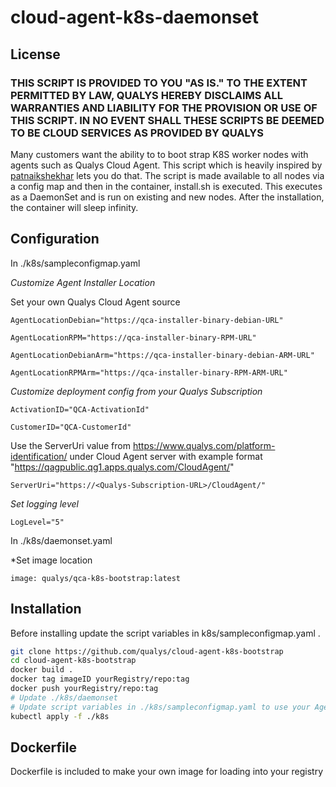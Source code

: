 # cloud-agent-k8s-daemonset

## License
### THIS SCRIPT IS PROVIDED TO YOU "AS IS." TO THE EXTENT PERMITTED BY LAW, QUALYS HEREBY DISCLAIMS ALL WARRANTIES AND LIABILITY FOR THE PROVISION OR USE OF THIS SCRIPT. IN NO EVENT SHALL THESE SCRIPTS BE DEEMED TO BE CLOUD SERVICES AS PROVIDED BY QUALYS


Many customers want the ability to to boot strap K8S worker nodes with agents such as Qualys Cloud Agent. This script which is heavily inspired by [patnaikshekhar](https://github.com/patnaikshekhar/AKSNodeInstaller) lets you do that. The script is made available to all nodes via a config map and then in the container, install.sh is executed. This executes as a DaemonSet and is run on existing and new nodes. After the installation, the container will sleep infinity.

## Configuration

In ./k8s/sampleconfigmap.yaml

*Customize Agent Installer Location*

Set your own Qualys Cloud Agent source
```
AgentLocationDebian="https://qca-installer-binary-debian-URL"

AgentLocationRPM="https://qca-installer-binary-RPM-URL"

AgentLocationDebianArm="https://qca-installer-binary-debian-ARM-URL"

AgentLocationRPMArm="https://qca-installer-binary-RPM-ARM-URL"
```

*Customize deployment config from your Qualys Subscription*
```
ActivationID="QCA-ActivationId"

CustomerID="QCA-CustomerId"
```

Use the ServerUri value from https://www.qualys.com/platform-identification/ under Cloud Agent server with example format "https://qagpublic.qg1.apps.qualys.com/CloudAgent/"
```
ServerUri="https://<Qualys-Subscription-URL>/CloudAgent/"
```

*Set logging level*
```
LogLevel="5"
```

In ./k8s/daemonset.yaml

*Set image location

```
image: qualys/qca-k8s-bootstrap:latest
```

## Installation

Before installing update the script variables in k8s/sampleconfigmap.yaml .

```sh
git clone https://github.com/qualys/cloud-agent-k8s-bootstrap
cd cloud-agent-k8s-bootstrap
docker build .
docker tag imageID yourRegistry/repo:tag
docker push yourRegistry/repo:tag
# Update ./k8s/daemonset
# Update script variables in ./k8s/sampleconfigmap.yaml to use your Agent Installer Binary URLs, ActivationID, CustomerID, ServerURI, and image location
kubectl apply -f ./k8s
```

## Dockerfile
Dockerfile is included to make your own image for loading into your registry
